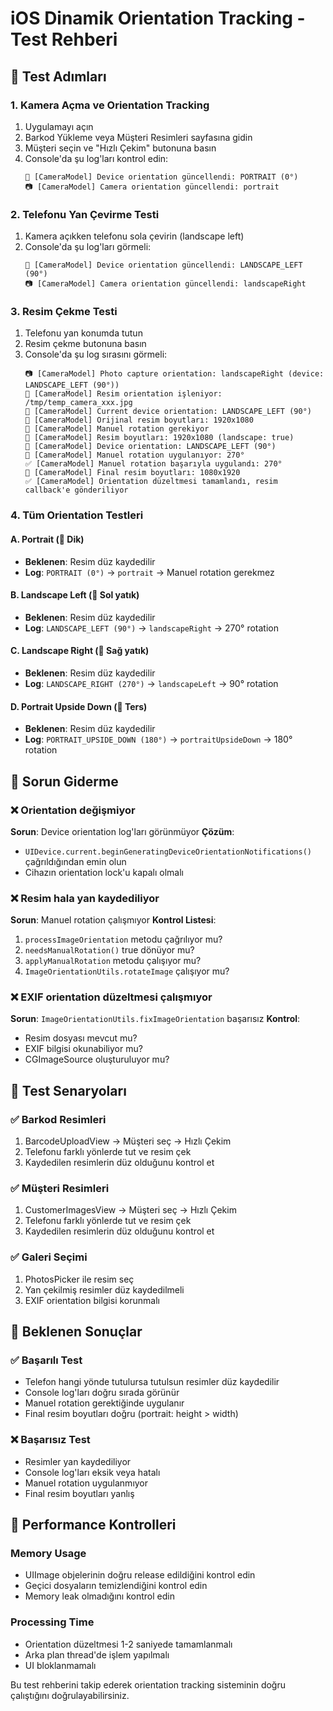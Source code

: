 # iOS Dinamik Orientation Tracking - Test Rehberi

## 🧪 Test Adımları

### 1. **Kamera Açma ve Orientation Tracking**
1. Uygulamayı açın
2. Barkod Yükleme veya Müşteri Resimleri sayfasına gidin
3. Müşteri seçin ve "Hızlı Çekim" butonuna basın
4. Console'da şu log'ları kontrol edin:
   ```
   📱 [CameraModel] Device orientation güncellendi: PORTRAIT (0°)
   📷 [CameraModel] Camera orientation güncellendi: portrait
   ```

### 2. **Telefonu Yan Çevirme Testi**
1. Kamera açıkken telefonu sola çevirin (landscape left)
2. Console'da şu log'ları görmeli:
   ```
   📱 [CameraModel] Device orientation güncellendi: LANDSCAPE_LEFT (90°)
   📷 [CameraModel] Camera orientation güncellendi: landscapeRight
   ```

### 3. **Resim Çekme Testi**
1. Telefonu yan konumda tutun
2. Resim çekme butonuna basın
3. Console'da şu log sırasını görmeli:
   ```
   📷 [CameraModel] Photo capture orientation: landscapeRight (device: LANDSCAPE_LEFT (90°))
   🔄 [CameraModel] Resim orientation işleniyor: /tmp/temp_camera_xxx.jpg
   📱 [CameraModel] Current device orientation: LANDSCAPE_LEFT (90°)
   📐 [CameraModel] Orijinal resim boyutları: 1920x1080
   🔧 [CameraModel] Manuel rotation gerekiyor
   📐 [CameraModel] Resim boyutları: 1920x1080 (landscape: true)
   📱 [CameraModel] Device orientation: LANDSCAPE_LEFT (90°)
   🔄 [CameraModel] Manuel rotation uygulanıyor: 270°
   ✅ [CameraModel] Manuel rotation başarıyla uygulandı: 270°
   📐 [CameraModel] Final resim boyutları: 1080x1920
   ✅ [CameraModel] Orientation düzeltmesi tamamlandı, resim callback'e gönderiliyor
   ```

### 4. **Tüm Orientation Testleri**

#### A. Portrait (📱 Dik)
- **Beklenen**: Resim düz kaydedilir
- **Log**: `PORTRAIT (0°)` → `portrait` → Manuel rotation gerekmez

#### B. Landscape Left (📱 Sol yatık)  
- **Beklenen**: Resim düz kaydedilir
- **Log**: `LANDSCAPE_LEFT (90°)` → `landscapeRight` → 270° rotation

#### C. Landscape Right (📱 Sağ yatık)
- **Beklenen**: Resim düz kaydedilir  
- **Log**: `LANDSCAPE_RIGHT (270°)` → `landscapeLeft` → 90° rotation

#### D. Portrait Upside Down (📱 Ters)
- **Beklenen**: Resim düz kaydedilir
- **Log**: `PORTRAIT_UPSIDE_DOWN (180°)` → `portraitUpsideDown` → 180° rotation

## 🐛 Sorun Giderme

### ❌ Orientation değişmiyor
**Sorun**: Device orientation log'ları görünmüyor
**Çözüm**: 
- `UIDevice.current.beginGeneratingDeviceOrientationNotifications()` çağrıldığından emin olun
- Cihazın orientation lock'u kapalı olmalı

### ❌ Resim hala yan kaydediliyor
**Sorun**: Manuel rotation çalışmıyor
**Kontrol Listesi**:
1. `processImageOrientation` metodu çağrılıyor mu?
2. `needsManualRotation()` true dönüyor mu?
3. `applyManualRotation` metodu çalışıyor mu?
4. `ImageOrientationUtils.rotateImage` çalışıyor mu?

### ❌ EXIF orientation düzeltmesi çalışmıyor
**Sorun**: `ImageOrientationUtils.fixImageOrientation` başarısız
**Kontrol**:
- Resim dosyası mevcut mu?
- EXIF bilgisi okunabiliyor mu?
- CGImageSource oluşturuluyor mu?

## 📱 Test Senaryoları

### ✅ Barkod Resimleri
1. BarcodeUploadView → Müşteri seç → Hızlı Çekim
2. Telefonu farklı yönlerde tut ve resim çek
3. Kaydedilen resimlerin düz olduğunu kontrol et

### ✅ Müşteri Resimleri  
1. CustomerImagesView → Müşteri seç → Hızlı Çekim
2. Telefonu farklı yönlerde tut ve resim çek
3. Kaydedilen resimlerin düz olduğunu kontrol et

### ✅ Galeri Seçimi
1. PhotosPicker ile resim seç
2. Yan çekilmiş resimler düz kaydedilmeli
3. EXIF orientation bilgisi korunmalı

## 🎯 Beklenen Sonuçlar

### ✅ Başarılı Test
- Telefon hangi yönde tutulursa tutulsun resimler düz kaydedilir
- Console log'ları doğru sırada görünür
- Manuel rotation gerektiğinde uygulanır
- Final resim boyutları doğru (portrait: height > width)

### ❌ Başarısız Test  
- Resimler yan kaydediliyor
- Console log'ları eksik veya hatalı
- Manuel rotation uygulanmıyor
- Final resim boyutları yanlış

## 🚀 Performance Kontrolleri

### Memory Usage
- UIImage objelerinin doğru release edildiğini kontrol edin
- Geçici dosyaların temizlendiğini kontrol edin
- Memory leak olmadığını kontrol edin

### Processing Time
- Orientation düzeltmesi 1-2 saniyede tamamlanmalı
- Arka plan thread'de işlem yapılmalı
- UI bloklanmamalı

Bu test rehberini takip ederek orientation tracking sisteminin doğru çalıştığını doğrulayabilirsiniz.